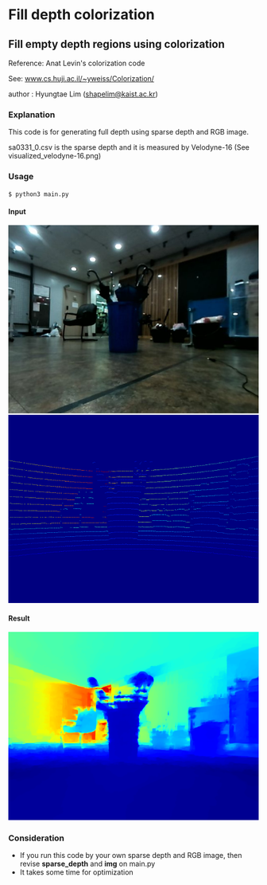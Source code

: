 # Fill depth colorization

## Fill empty depth regions using colorization
Reference: Anat Levin's colorization code

See: www.cs.huji.ac.il/~yweiss/Colorization/

author : Hyungtae Lim (shapelim@kaist.ac.kr)  

  
### Explanation

This code is for generating full depth using sparse depth and RGB image. 

sa0331_0.csv is the sparse depth and it is measured by Velodyne-16 (See visualized_velodyne-16.png)

### Usage

<pre><code>$ python3 main.py</code></pre>

#### Input 

![inputRGB](./input/img.png)
![inputsparsedepth](visualized_velodyne-16.png)

#### Result 

![ResultImg](result.png)

### Consideration

* If you run this code by your own sparse depth and RGB image, then revise **sparse_depth** and **img** on main.py
* It takes some time for optimization
